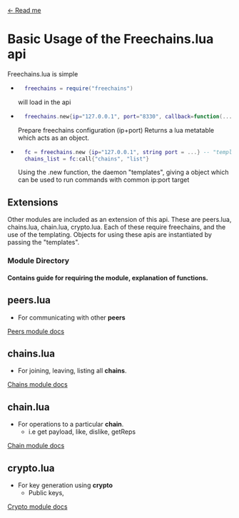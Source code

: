 [<- Read me](../README.md)

# Basic Usage of the Freechains.lua api

Freechains.lua is simple

- ```lua
    freechains = require("freechains")
    ```
    will load in the api

- ```lua
    freechains.new{ip="127.0.0.1", port="8330", callback=function(...) print(...) end} -- Prepares an instance object of freechains with ip+port for use with :call
    ```
    Prepare freechains configuration (ip+port)
    Returns a lua metatable which acts as an object.

- ```lua
    fc = freechains.new {ip="127.0.0.1", string port = ...} -- "templating" is the recommended way to use the api.
    chains_list = fc:call{"chains", "list"}
    ```
    Using the .new function, the daemon "templates", giving a object which can be used to run commands with common ip:port target

## Extensions

Other modules are included as an extension of this api. These are peers.lua, chains.lua, chain.lua, crypto.lua. Each of these require freechains, and the use of the templating. Objects for using these apis are instantiated by passing the "templates".

### Module Directory
#### Contains guide for requiring the module, explanation of functions.

## peers.lua

- For communicating with other **peers**

[Peers module docs](peers.md)

## chains.lua

- For joining, leaving, listing all **chains**.

[Chains module docs](chains.md)

## chain.lua

- For operations to a particular **chain**.
    - i.e get payload, like, dislike, getReps

[Chain module docs](chain.md)

## crypto.lua

- For key generation using **crypto**
    - Public keys,

[Crypto module docs](crypto.md)